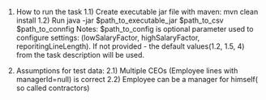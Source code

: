 1. How to run the task
   1.1) Create executable jar file with maven: mvn clean install
   1.2) Run java -jar $path_to_executable_jar $path_to_csv $path_to_connfig
   Notes: $path_to_config is optional parameter used to configure settings: (lowSalaryFactor, highSalaryFactor, reporitingLineLength).
   If not provided - the default values(1.2, 1.5, 4) from the task description will be used.

2. Assumptions for test data:
   2.1) Multiple CEOs (Employee lines with managerId=null) is correct
   2.2) Employee can be a manager for himself( so called contractors)
